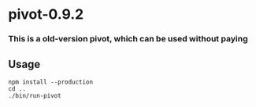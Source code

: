 # pivot-0.9.2
### This is a old-version pivot, which can be used without paying
## Usage
``` cd dist
npm install --production
cd ..
./bin/run-pivot
```

